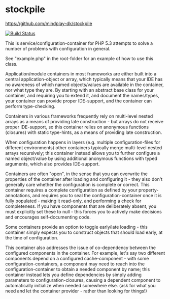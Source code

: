 stockpile
=========

https://github.com/mindplay-dk/stockpile

[![Build Status](https://travis-ci.org/mindplay-dk/stockpile.png)](https://travis-ci.org/mindplay-dk/stockpile)

This is service/configuration-container for PHP 5.3 attempts to solve a number
of problems with configuration in general.

See "example.php" in the root-folder for an example of how to use this class.

Application/module containers in most frameworks are either built into a central
application-object or array, which typically means that your IDE has no
awareness of which named objects/values are available in the container, nor
what type they are. By starting with an abstract base class for your container,
and requiring you to extend it, and document the names/types, your container
can provide proper IDE-support, and the container can perform type-checking.

Containers in various frameworks frequently rely on multi-level nested arrays
as a means of providing late construction - but arrays do not receive proper
IDE-support, so this container relies on anonymous functions (closures) with
static type-hints, as a means of providing late construction.

When configuration happens in layers (e.g. multiple configuration-files for
different environments) other containers typically merge multi-level nested
arrays recursively; this container instead allows you to further configure
a named object/value by using additional anonymous functions with typed
arguments, which also provides IDE-support.

Containers are often "open", in the sense that you can overwrite the properties
of the container after loading and configuring it - they also don't generally
care whether the configuration is complete or correct. This container requires
a complete configuration as defined by your property-annotations, and requires
you to seal the configuration-container once it is fully populated - making it
read-only, and performing a check for completeness. If you have components
that are deliberately absent, you must explicitly set these to null - this
forces you to actively make decisions and encourages self-documenting code.

Some containers provide an option to toggle early/late loading - this container
simply expects you to construct objects that should load early, at the time
of configuration.

This container also addresses the issue of co-dependency between the configured
components in the container. For example, let's say two different components
depend on a configured cache-component - with some configuration-containers, a
component may need to reach into the configuration-container to obtain a needed
component by name; this container instead lets you define dependencies by
simply adding parameters to configuration-closures, causing a dependent
component to automatically initialize when needed somewhere else. (ask for what
you need and let the container provider - rather than looking for things!)
